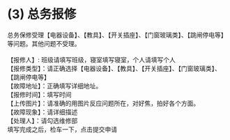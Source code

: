 # (3) 总务报修

总务保修受理【电器设备】、【教具】、【开关插座】、【门窗玻璃类】、【跳闸停电等】等问题。其他问题不受理。
<br>
<br>【报修人】: 班级请填写班级，寝室填写寝室，个人请填写个人
<br>【报修类型】：请正确选择【电器设备】、【教具】、【开关插座】、【门窗玻璃类】、【跳闸停电等】
<br>【故障地址】：正确填写详细地址。
<br>【报修时间】：填写时间
<br>【上传图片】：请准确的用图片反应问题所在，对好焦，拍好各个方面。
<br>【故障现象】：请详细描述
<br>【处理人】：请勾选维修部
<br>填写完成之后，检车一下，点击提交申请